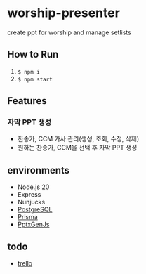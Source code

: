 # worship-presenter

create ppt for worship and manage setlists

## How to Run

1. `$ npm i`
2. `$ npm start`

## Features

### 자막 PPT 생성

- 찬송가, CCM 가사 관리(생성, 조회, 수정, 삭제)
- 원하는 찬송가, CCM을 선택 후 자막 PPT 생성

## environments

- Node.js 20
- Express
- Nunjucks
- [PostgreSQL](https://www.postgresql.org)
- [Prisma](https://www.prisma.io)
- [PptxGenJs](https://github.com/gitbrent/PptxGenJS)

## todo

- [trello](https://trello.com/b/7oiX5itL/todo)
